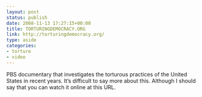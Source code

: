 ```yaml
---
layout: post
status: publish
date: 2008-11-13 17:27:15+00:00
title: TORTURINGDEMOCRACY.ORG
link: http://torturingdemocracy.org/
type: aside
categories:
- torture
- video
---
```


PBS documentary that investigates the torturous practices of the United States in recent years. It’s difficult to say more about this. Although I should say that you can watch it online at this URL.
